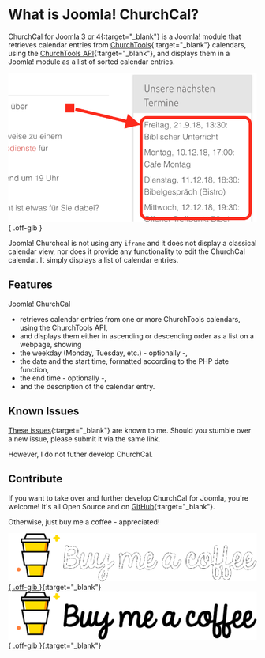 # What is Joomla! ChurchCal?

ChurchCal for [Joomla 3 or 4](https://www.joomla.org){:target="_blank"} is a Joomla! module that retrieves calendar entries from [ChurchTools](https://www.church.tools/en/home){:target="_blank"} calendars, using the [ChurchTools API](https://api.church.tools){:target="_blank"}, and displays them in a Joomla! module as a list of sorted calendar entries.

![Beispielhafte ChurchCal-Ansicht](assets/images/Portfolio_ChurchCal.png){ .off-glb }

Joomla! Churchcal is not using any `iframe` and it does not display a classical calendar view, nor does it provide any functionality to edit the ChurchCal calendar. It simply displays a list of calendar entries.

## Features

Joomla! ChurchCal

- retrieves calendar entries from one or more ChurchTools calendars, using the ChurchTools API,
- and displays them either in ascending or descending order as a list on a webpage, showing
- the weekday (Monday, Tuesday, etc.) - optionally -,
- the date and the start time, formatted according to the PHP date function,
- the end time - optionally -,
- and the description of the calendar entry.

## Known Issues

[These issues](https://github.com/UlricusR/joomla-churchcal/issues){:target="_blank"} are known to me. Should you stumble over a new issue, please submit it via the same link.

However, I do not futher develop ChurchCal.

## Contribute

If you want to take over and further develop ChurchCal for Joomla, you're welcome! It's all Open Source and on [GitHub](https://github.com/UlricusR/joomla-churchcal){:target="_blank"}.

Otherwise, just buy me a coffee - appreciated!

[![Buy me a coffee](assets/images/buymeacoffee_darkbackground.png#only-dark){ .off-glb }](https://www.buymeacoffee.com/ulricus){:target="_blank"}
[![Buy me a coffee](assets/images/buymeacoffee_lightbackground.png#only-light){ .off-glb }](https://www.buymeacoffee.com/ulricus){:target="_blank"}
